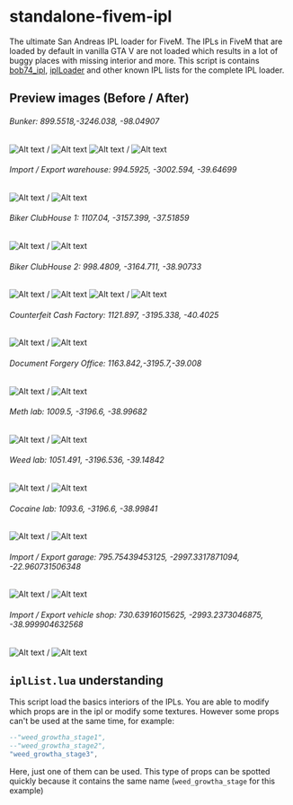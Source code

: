 # standalone-fivem-ipl
The ultimate San Andreas IPL loader for FiveM. The IPLs in FiveM that are loaded by default in vanilla GTA V are not loaded which results in a lot of buggy places with missing interior and more.
This script is contains [bob74_ipl](https://forum.fivem.net/t/release-fix-holes-in-the-map/25240), [iplLoader](https://github.com/n0thus/iplLoader) and other known IPL lists for the complete IPL loader.

## Preview images (Before / After)

###### Bunker: 899.5518,-3246.038, -98.04907 ######
![Alt text](https://image.prntscr.com/image/L1vNmA5VQb66Watk-5ZetA.png) / ![Alt text](https://image.prntscr.com/image/Em60BSdjQ4eMSSyWesvChA.png) 
![Alt text](https://image.prntscr.com/image/rrYGr3GLT0_nJGgLdMqrzw.png) / ![Alt text](https://image.prntscr.com/image/0qkFkh-qRFSHDdXXkKF2iw.png)

###### Import / Export warehouse: 994.5925, -3002.594, -39.64699 ######
![Alt text](https://image.prntscr.com/image/ANlb7DLORw_xma3b08r3QQ.png) / ![Alt text](https://image.prntscr.com/image/mHEj7KXkRBWmYLrsFV1uYg.png)

###### Biker ClubHouse 1: 1107.04, -3157.399, -37.51859 ######
![Alt text](https://image.prntscr.com/image/m-yb3X91SQePdEnTalaJyQ.png) / ![Alt text](https://image.prntscr.com/image/lM_Kgo-uQKKiw37KYCcJMA.png)

###### Biker ClubHouse 2: 998.4809, -3164.711, -38.90733 ######
![Alt text](https://image.prntscr.com/image/H4l-yIE8T9_ThGmoBtjofA.png) / ![Alt text](https://image.prntscr.com/image/bdigTvdOScWxYw45q6dQxg.png)
![Alt text](https://image.prntscr.com/image/kp96srdeQSuiyyzWrrsl2g.png) / ![Alt text](https://image.prntscr.com/image/_YDQR5R0QGiFRxK0x8NDMw.png)

###### Counterfeit Cash Factory: 1121.897, -3195.338, -40.4025 ######
![Alt text](https://cdn.discordapp.com/attachments/347411813379342336/392377013123678208/7btjfYgMRC227e2y1OE-FQ.png) / ![Alt text](https://image.prntscr.com/image/kFcAc9wKR5Kt6Ou9GE30Yg.png)

###### Document Forgery Office: 1163.842,-3195.7,-39.008 ######
![Alt text](https://image.prntscr.com/image/udH1yjxrSpm-XLc5tyQ9eQ.png) / ![Alt text](https://image.prntscr.com/image/8U-DbbxfS4iaVZwXZk5Hew.png)

###### Meth lab: 1009.5, -3196.6, -38.99682 ######
![Alt text](https://image.prntscr.com/image/4Nrfu27TRe_fGsOgcRYqyA.png) / ![Alt text](https://image.prntscr.com/image/ykDqPpX0Tfa3kcGpa7FDuA.png)

###### Weed lab: 1051.491, -3196.536, -39.14842 ######
![Alt text](https://image.prntscr.com/image/a2ugmY3WSPuPp5ZJDasACQ.png) / ![Alt text](https://cdn.discordapp.com/attachments/347411813379342336/392002235195850752/0Pif18J4TE_YvCNdheEEmA.png)

###### Cocaine lab: 1093.6, -3196.6, -38.99841 ######
![Alt text](https://image.prntscr.com/image/61Dvwd8UQPqXl8YVPJeGUw.png) / ![Alt text](https://cdn.discordapp.com/attachments/347411813379342336/392001716167376897/6pJJGsbIQfCLoaKsWOH44A.png)

###### Import / Export garage: 795.75439453125, -2997.3317871094, -22.960731506348 ######
![Alt text](https://image.prntscr.com/image/DBq9NltSRUGcZxwNmNq8nQ.png) / ![Alt text](https://image.prntscr.com/image/c2DaDCEyRs_vn9EauFiaDA.png)

###### Import / Export vehicle shop: 730.63916015625, -2993.2373046875, -38.999904632568 ######
![Alt text](https://image.prntscr.com/image/Th_jLPgIRCaX-6KOZyjxBw.png) / ![Alt text](https://image.prntscr.com/image/UNy1zGZOThmDAoqbdeFoNQ.png)

## `iplList.lua` understanding
This script load the basics interiors of the IPLs. You are able to modify which props are in the ipl or modify some textures. However some props can't be used at the same time, for example:
```lua
--"weed_growtha_stage1",
--"weed_growtha_stage2",
"weed_growtha_stage3",
```

Here, just one of them can be used. This type of props can be spotted quickly because it contains the same name (`weed_growtha_stage` for this example)